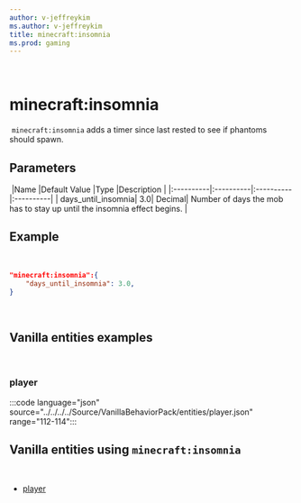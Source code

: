 ```yaml
---
author: v-jeffreykim
ms.author: v-jeffreykim
title: minecraft:insomnia
ms.prod: gaming
---
```

​
# minecraft:insomnia
​
`minecraft:insomnia` adds a timer since last rested to see if phantoms should spawn.
​
## Parameters
​
|Name |Default Value  |Type  |Description  |
|:----------|:----------|:----------|:----------|
| days_until_insomnia| 3.0| Decimal| Number of days the mob has to stay up until the insomnia effect begins. |
​
## Example
​
```json
"minecraft:insomnia":{
    "days_until_insomnia": 3.0,
}
```
​
## Vanilla entities examples
​
### player

:::code language="json" source="../../../../Source/VanillaBehaviorPack/entities/player.json" range="112-114":::
​
## Vanilla entities using `minecraft:insomnia`
​
- [player](../../../../Source/VanillaBehaviorPack_Snippets/entities/player.md)
